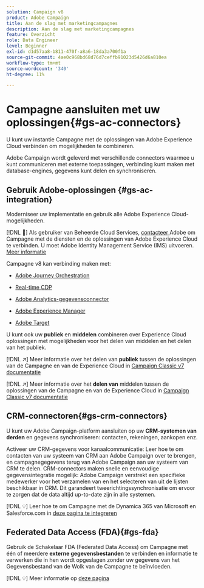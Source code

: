 ```yaml
---
solution: Campaign v8
product: Adobe Campaign
title: Aan de slag met marketingcampagnes
description: Aan de slag met marketingcampagnes
feature: Overzicht
role: Data Engineer
level: Beginner
exl-id: d1d57aa8-b811-470f-a8a6-18da3a700f1a
source-git-commit: 4ae0c968bd68d76d7ceffb91023d5426d6a810ea
workflow-type: tm+mt
source-wordcount: '340'
ht-degree: 11%

---
```


# Campagne aansluiten met uw oplossingen{#gs-ac-connectors}

U kunt uw instantie Campagne met de oplossingen van Adobe Experience Cloud verbinden om mogelijkheden te combineren.

Adobe Campaign wordt geleverd met verschillende connectors waarmee u kunt communiceren met externe toepassingen, verbinding kunt maken met database-engines, gegevens kunt delen en synchroniseren.

## Gebruik Adobe-oplossingen {#gs-ac-integration}

Moderniseer uw implementatie en gebruik alle Adobe Experience Cloud-mogelijkheden.

[!DNL :speech_balloon:] Als gebruiker van Beheerde Cloud Services,  [contacteer ](../start/campaign-faq.md#support) Adobe om Campagne met de diensten en de oplossingen van Adobe Experience Cloud te verbinden. U moet Adobe Identity Management Service (IMS) uitvoeren. [Meer informatie](../start/connect.md#connect-ims)

Campagne v8 kan verbinding maken met:

* [Adobe Journey Orchestration](https://experienceleague.adobe.com/docs/journeys/using/action-journeys/acc-action.html?lang=en)

* [Real-time CDP](../connect/ac-rtcdp.md)

* [Adobe Analytics-gegevensconnector](../connect/ac-aa.md)

* [Adobe Experience Manager](../connect/ac-aem.md)

* [Adobe Target](../connect/ac-at.md)

U kunt ook uw **publiek** en **middelen** combineren over Experience Cloud oplossingen met mogelijkheden voor het delen van middelen en het delen van het publiek.

[!DNL :arrow_upper_right:] Meer informatie over het delen van  **publiek** tussen de oplossingen van de Campagne en van de Experience Cloud in  [Campaign Classic v7 documentatie](https://experienceleague.adobe.com/docs/campaign-classic/using/integrating-with-adobe-experience-cloud/audience-sharing/sharing-audiences-with-adobe-experience-cloud.html?lang=en#integrating-with-adobe-experience-cloud)

[!DNL :arrow_upper_right:] Meer informatie over het  **delen van** middelen tussen de oplossingen van de Campagne en van de Experience Cloud in  [Campaign Classic v7 documentatie](https://experienceleague.adobe.com/docs/campaign-classic/using/integrating-with-adobe-experience-cloud/asset-sharing/sharing-assets-with-adobe-experience-cloud.html?lang=en#integrating-with-adobe-experience-cloud)

## CRM-connectoren{#gs-crm-connectors}

U kunt uw Adobe Campaign-platform aansluiten op uw **CRM-systemen van derden** en gegevens synchroniseren: contacten, rekeningen, aankopen enz.

Activeer uw CRM-gegevens voor kanaalcommunicatie: Leer hoe te om contacten van uw systeem van CRM aan Adobe Campaign over te brengen, en campagnegegevens terug van Adobe Campaign aan uw systeem van CRM te delen.
CRM-connectors maken snelle en eenvoudige gegevensintegratie mogelijk: Adobe Campaign verstrekt een specifieke medewerker voor het verzamelen van en het selecteren van uit de lijsten beschikbaar in CRM. Dit garandeert tweerichtingssynchronisatie om ervoor te zorgen dat de data altijd up-to-date zijn in alle systemen.

[!DNL :bulb:] Leer hoe te om Campagne met de Dynamica 365 van Microsoft en Salesforce.com in  [deze pagina te integreren](crm.md)

## Federated Data Access (FDA){#gs-fda}

Gebruik de Schakelaar FDA (Federated Data Access) om Campagne met één of meerdere **externe gegevensbestanden** te verbinden en informatie te verwerken die in hen wordt opgeslagen zonder uw gegevens van het Gegevensbestand van de Wolk van de Campagne te beïnvloeden.

[!DNL :bulb:] Meer informatie op  [deze pagina](fda.md)


<!-- 
 ## Integrate with social media

Use the **Managing social networks (Social Marketing)** option to interact with customers and prospects via Twitter.

* Send messages - Use Adobe Campaign Social Marketing to send messages on Twitter. Adobe Campaign lets you post messages directly to your twitter account. You can also send direct messages to all your followers.

* Collect new contacts - Adobe Campaign Social Marketing also makes it easy to acquire new contacts via Facebook: contact users and ask them if they want to share their profile information. If they accept, Adobe Campaign automatically recovers the data, which enables you to carry out targeting campaigns and, when possible, to implement cross-channel strategies.

[!DNL :bulb:] Learn how to set up and use Campaign Social Marketing in [this section](../connect/ac-tw.md) -->